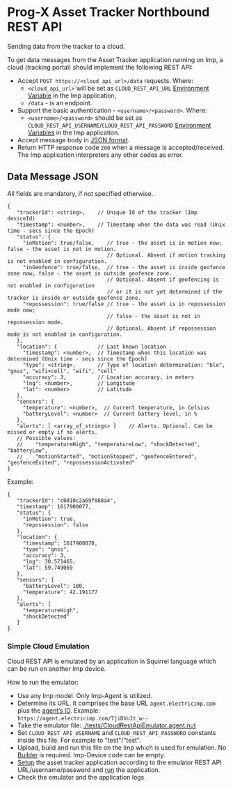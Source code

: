 # Prog-X Asset Tracker Northbound REST API #

Sending data from the tracker to a cloud.

To get data messages from the Asset Tracker application running on Imp, a cloud (tracking portal) should implement the following REST API:
- Accept `POST https://<cloud_api_url>/data` requests. Where:
  - `<cloud_api_url>` will be set as `CLOUD_REST_API_URL` [Environment Variable](../README.md#user-defined-environment-variables) in the Imp application,
  - `/data` - is an endpoint.
- Support the basic authentication - `<username>/<password>`. Where:
  - `<username>/<password>` should be set as `CLOUD_REST_API_USERNAME`/`CLOUD_REST_API_PASSWORD` [Environment Variables](../README.md#user-defined-environment-variables) in the Imp application.
- Accept message body in [JSON format](#data-message-json).
- Return HTTP response code `200` when a message is accepted/received. The Imp application interpreters any other codes as error.

## Data Message JSON ##

All fields are mandatory, if not specified otherwise.

```
{
   "trackerId": <string>,    // Unique Id of the tracker (Imp deviceId)
   "timestamp": <number>,    // Timestamp when the data was read (Unix time - secs since the Epoch)
   "status": {
     "inMotion": true/false,    // true - the asset is in motion now; false - the asset is not in motion.
                                // Optional. Absent if motion tracking is not enabled in configuration.
     "inGeofence": true/false,  // true - the asset is inside geofence zone now; false - the asset is outside geofence zone.
                                // Optional. Absent if geofencing is not enabled in configuration
                                // or it is not yet determined if the tracker is inside or outside geofence zone.
     "repossession": true/false // true - the asset is in repossession mode now;
                                // false - the asset is not in repossession mode.
                                // Optional. Absent if repossession mode is not enabled in configuration.
   },
   "location": {             // Last known location
     "timestamp": <number>,  // Timestamp when this location was determined (Unix time - secs since the Epoch)
     "type": <string>,       // Type of location determination: "ble", "gnss", "wifi+cell", "wifi", "cell"
     "accuracy": 3,          // Location accuracy, in meters
     "lng": <number>,        // Longitude
     "lat": <number>         // Latitude
   },
   "sensors": {
     "temperature": <number>,  // Current temperature, in Celsius
     "batteryLevel": <number>  // Current battery level, in %
   },
   "alerts": [ <array_of_strings> ]    // Alerts. Optional. Can be missed or empty if no alerts.
   // Possible values:
   //    "temperatureHigh", "temperatureLow", "shockDetected", "batteryLow",
   //    "motionStarted", "motionStopped", "geofenceEntered", "geofenceExited", "repossessionActivated"
}
```

Example:
```
{
   "trackerId": "c0010c2a69f088a4",
   "timestamp": 1617900077,
   "status": {
     "inMotion": true,
     "repossession": false
   },
   "location": {
     "timestamp": 1617900070,
     "type": "gnss",
     "accuracy": 3,
     "lng": 30.571465,
     "lat": 59.749069
   },
   "sensors": {
     "batteryLevel": 100,
     "temperature": 42.191177
   },
   "alerts": [
     "temperatureHigh",
     "shockDetected"
   ]
}
```

### Simple Cloud Emulation ###

Cloud REST API is emulated by an application in Squirrel language which can be run on another Imp device.

How to run the emulator:
- Use any Imp model. Only Imp-Agent is utilized.
- Determine its URL. It comprises the base URL `agent.electricimp.com` plus the [agent’s ID](https://developer.electricimp.com/faqs/terminology#agent). Example: `https://agent.electricimp.com/7jiDVu1t_w--`
- Take the emulator file: [./tests/CloudRestApiEmulator.agent.nut](./tests/CloudRestApiEmulator.agent.nut)
- Set `CLOUD_REST_API_USERNAME` and `CLOUD_REST_API_PASSWORD` constants inside this file. For example to "test"/"test".
- Upload, build and run this file on the Imp which is used for emulation. No [Builder](https://github.com/electricimp/Builder/) is required. Imp-Device code can be empty.
- [Setup](../README.md#setup) the asset tracker application according to the emulator REST API URL/username/password and [run](../README.md#build-and-run) the application.
- Check the emulator and the application logs.
